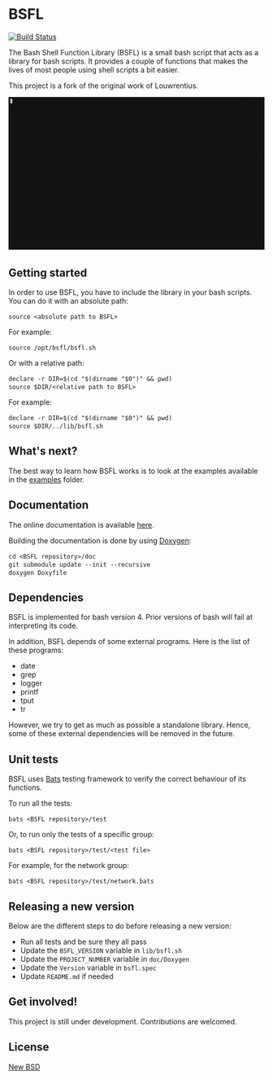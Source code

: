 # BSFL

[![Build Status](https://travis-ci.org/SkypLabs/bsfl.svg?branch=master)](https://travis-ci.org/SkypLabs/bsfl)

The Bash Shell Function Library (BSFL) is a small bash script that acts as a library for bash scripts. It provides a couple of functions that makes the lives of most people using shell scripts a bit easier.

This project is a fork of the original work of Louwrentius.

[![asciicast](doc/img/bsfl_demo.gif)](https://asciinema.org/a/183624)

## Getting started

In order to use BSFL, you have to include the library in your bash scripts. You can do it with an absolute path:

    source <absolute path to BSFL>

For example:

    source /opt/bsfl/bsfl.sh

Or with a relative path:

    declare -r DIR=$(cd "$(dirname "$0")" && pwd)
    source $DIR/<relative path to BSFL>

For example:

    declare -r DIR=$(cd "$(dirname "$0")" && pwd)
    source $DIR/../lib/bsfl.sh

## What's next?

The best way to learn how BSFL works is to look at the examples available in the [examples][examples] folder.

## Documentation

The online documentation is available [here][bsfl doc].

Building the documentation is done by using [Doxygen][doxygen]:

    cd <BSFL repository>/doc
    git submodule update --init --recursive
    doxygen Doxyfile

## Dependencies

BSFL is implemented for bash version 4. Prior versions of bash will fail at interpreting its code.

In addition, BSFL depends of some external programs. Here is the list of these programs:

* date
* grep
* logger
* printf
* tput
* tr

However, we try to get as much as possible a standalone library. Hence, some of these external dependencies will be removed in the future.

## Unit tests

BSFL uses [Bats][bats] testing framework to verify the correct behaviour of its functions.

To run all the tests:

    bats <BSFL repository>/test

Or, to run only the tests of a specific group:

    bats <BSFL repository>/test/<test file>

For example, for the network group:

    bats <BSFL repository>/test/network.bats

## Releasing a new version

Below are the different steps to do before releasing a new version:

* Run all tests and be sure they all pass
* Update the `BSFL_VERSION` variable in `lib/bsfl.sh`
* Update the `PROJECT_NUMBER` variable in `doc/Doxygen`
* Update the `Version` variable in `bsfl.spec`
* Update `README.md` if needed

## Get involved!

This project is still under development. Contributions are welcomed.

## License

[New BSD][new bsd]

 [bats]: https://github.com/sstephenson/bats
 [bsfl doc]: http://skyplabs.github.io/bsfl
 [doxygen]: http://doxygen.org/
 [examples]: https://github.com/SkypLabs/bsfl/tree/master/examples
 [new bsd]: http://opensource.org/licenses/BSD-3-Clause
